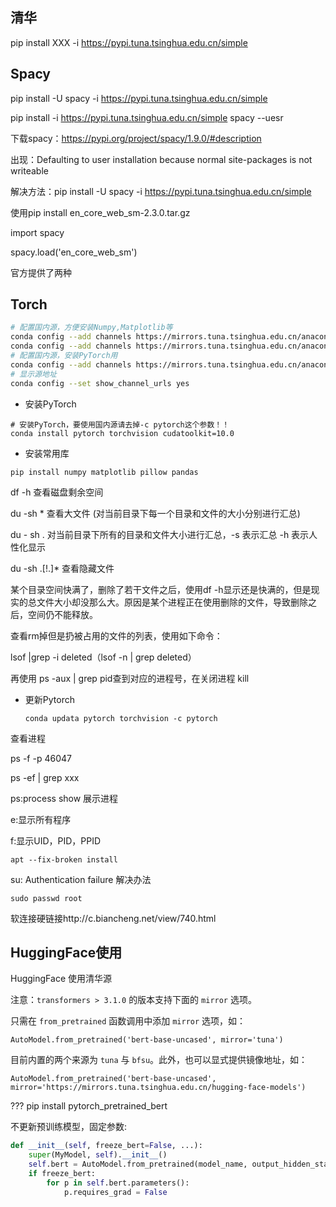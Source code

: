 ## 清华 

pip install XXX -i https://pypi.tuna.tsinghua.edu.cn/simple

## Spacy

pip install -U spacy -i https://pypi.tuna.tsinghua.edu.cn/simple

pip install -i https://pypi.tuna.tsinghua.edu.cn/simple spacy --uesr

下载spacy：https://pypi.org/project/spacy/1.9.0/#description



出现：Defaulting to user installation because normal site-packages is not writeable

解决方法：pip install -U spacy -i https://pypi.tuna.tsinghua.edu.cn/simple

使用pip install en_core_web_sm-2.3.0.tar.gz 

import spacy

spacy.load('en_core_web_sm')





官方提供了两种

## Torch

```bash
# 配置国内源，方便安装Numpy,Matplotlib等
conda config --add channels https://mirrors.tuna.tsinghua.edu.cn/anaconda/pkgs/free/
conda config --add channels https://mirrors.tuna.tsinghua.edu.cn/anaconda/pkgs/main/
# 配置国内源，安装PyTorch用
conda config --add channels https://mirrors.tuna.tsinghua.edu.cn/anaconda/cloud/pytorch/
# 显示源地址
conda config --set show_channel_urls yes
```

- 安装PyTorch

```
# 安装PyTorch，要使用国内源请去掉-c pytorch这个参数！！
conda install pytorch torchvision cudatoolkit=10.0
```

- 安装常用库

```
pip install numpy matplotlib pillow pandas
```

df -h 查看磁盘剩余空间

du -sh * 查看大文件 (对当前目录下每一个目录和文件的大小分别进行汇总)

du - sh . 对当前目录下所有的目录和文件大小进行汇总，-s 表示汇总 -h 表示人性化显示

du -sh .[!.]* 查看隐藏文件

某个目录空间快满了，删除了若干文件之后，使用df -h显示还是快满的，但是现实的总文件大小却没那么大。原因是某个进程正在使用删除的文件，导致删除之后，空间仍不能释放。

查看rm掉但是扔被占用的文件的列表，使用如下命令：

lsof |grep -i deleted（lsof -n | grep deleted）

再使用 ps -aux | grep pid查到对应的进程号，在关闭进程 kill

* 更新Pytorch

  ~~~shell
  conda updata pytorch torchvision -c pytorch
  ~~~

  

查看进程

ps -f -p 46047

ps -ef | grep xxx

ps:process show 展示进程

e:显示所有程序

f:显示UID，PID，PPID

~~~shell
apt --fix-broken install
~~~

su: Authentication failure 解决办法

~~~shell
sudo passwd root
~~~

软连接硬链接http://c.biancheng.net/view/740.html



## HuggingFace使用

HuggingFace 使用清华源

注意：`transformers > 3.1.0` 的版本支持下面的 `mirror` 选项。

只需在 `from_pretrained` 函数调用中添加 `mirror` 选项，如：

```
AutoModel.from_pretrained('bert-base-uncased', mirror='tuna')
```

目前内置的两个来源为 `tuna` 与 `bfsu`。此外，也可以显式提供镜像地址，如：

```
AutoModel.from_pretrained('bert-base-uncased', mirror='https://mirrors.tuna.tsinghua.edu.cn/hugging-face-models')
```

??? pip install pytorch_pretrained_bert



不更新预训练模型，固定参数:

```python
def __init__(self, freeze_bert=False, ...):
    super(MyModel, self).__init__()
    self.bert = AutoModel.from_pretrained(model_name, output_hidden_states=True..)
	if freeze_bert:
        for p in self.bert.parameters():
            p.requires_grad = False  
```







